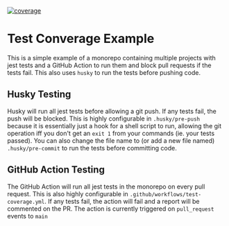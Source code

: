 [![coverage](https://github.com/andymitch/testify/actions/workflows/test-coverage.yml/badge.svg)](https://github.com/andymitch/testify/actions/workflows/test-coverage.yml)

# Test Converage Example

This is a simple example of a monorepo containing multiple projects with jest tests and a GitHub Action to run them and block pull requests if the tests fail. This also uses `husky` to run the tests before pushing code.

## Husky Testing

Husky will run all jest tests before allowing a git push. If any tests fail, the push will be blocked. This is highly configurable in `.husky/pre-push` because it is essentially just a hook for a shell script to run, allowing the git operation iff you don't get an `exit 1` from your commands (ie. your tests passed). You can also change the file name to (or add a new file named) `.husky/pre-commit` to run the tests before committing code.

## GitHub Action Testing

The GitHub Action will run all jest tests in the monorepo on every pull request. This is also highly configurable in `.github/workflows/test-coverage.yml`. If any tests fail, the action will fail and a report will be commented on the PR. The action is currently triggered on `pull_request` events to `main`
